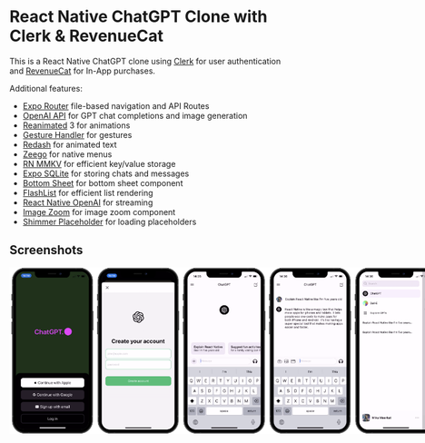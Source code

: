 # React Native ChatGPT Clone with Clerk & RevenueCat

This is a React Native ChatGPT clone using [Clerk](https://go.clerk.com/wvMHe8T) for user authentication and [RevenueCat](https://www.revenuecat.com/docs/getting-started/installation/reactnative?utm_medium=sponsored&utm_source=youtube&utm_campaign=SimonGrimm) for In-App purchases.

Additional features:

- [Expo Router](https://docs.expo.dev/routing/introduction/) file-based navigation and API Routes
- [OpenAI API](https://platform.openai.com/) for GPT chat completions and image generation
- [Reanimated](https://docs.swmansion.com/react-native-reanimated/) 3 for animations
- [Gesture Handler](https://docs.swmansion.com/react-native-gesture-handler/) for gestures
- [Redash](https://github.com/wcandillon/react-native-redash) for animated text
- [Zeego](https://zeego.dev/start) for native menus
- [RN MMKV](https://github.com/mrousavy/react-native-mmkv) for efficient key/value storage
- [Expo SQLite](https://docs.expo.dev/versions/latest/sdk/sqlite-next/) for storing chats and messages
- [Bottom Sheet](https://ui.gorhom.dev/components/bottom-sheet/) for bottom sheet component
- [FlashList](https://shopify.github.io/flash-list/) for efficient list rendering
- [React Native OpenAI](https://github.com/candlefinance/react-native-openai) for streaming
- [Image Zoom](https://github.com/likashefqet/react-native-image-zoom) for image zoom component
- [Shimmer Placeholder](https://github.com/tomzaku/react-native-shimmer-placeholder) for loading placeholders

## Screenshots

<div style="display: flex; flex-direction: 'row';">
<img src="./chatgpt-clone-react-native/screenshots/1.png" width=30%>
<img src="./chatgpt-clone-react-native/screenshots/2.png" width=30%>
<img src="./chatgpt-clone-react-native/screenshots/3.png" width=30%>
<img src="./chatgpt-clone-react-native/screenshots/4.png" width=30%>
<img src="./chatgpt-clone-react-native/screenshots/5.png" width=30%>
<img src="./chatgpt-clone-react-native/screenshots/6.png" width=30%>
<img src="./screenshots/7.png" width=30%>
<img src="./screenshots/8.png" width=30%>
<img src="./screenshots/9.png" width=30%>
<img src="./screenshots/10.png" width=30%>
<img src="./screenshots/11.png" width=30%>
<img src="./screenshots/12.png" width=30%>
<img src="./screenshots/13.png" width=30%>
<img src="./screenshots/14.png" width=30%>
</div>


